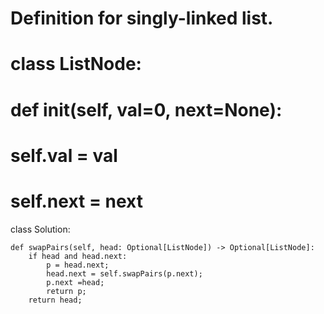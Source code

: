 

# Definition for singly-linked list.
# class ListNode:
#     def __init__(self, val=0, next=None):
#         self.val = val
#         self.next = next
class Solution:

    def swapPairs(self, head: Optional[ListNode]) -> Optional[ListNode]:
        if head and head.next:
            p = head.next;
            head.next = self.swapPairs(p.next);
            p.next =head;
            return p;
        return head;
